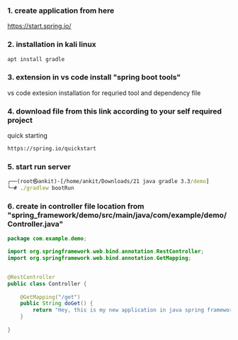 ### 1. create application from here 
https://start.spring.io/

### 2. installation in kali linux
```cmd
apt install gradle
```
### 3. extension in vs code install "spring boot tools"
vs code extesion installation for requried tool and dependency file

### 4. download file from this link according to your self required project

quick starting
```cmd
https://spring.io/quickstart
```
### 5. start run server
```cmd
┌──(root㉿ankit)-[/home/ankit/Downloads/21 java gradle 3.3/demo]
└─# ./gradlew bootRun
```

### 6. create in controller file location from "spring_framework/demo/src/main/java/com/example/demo/Controller.java"
```java
package com.example.demo;

import org.springframework.web.bind.annotation.RestController;
import org.springframework.web.bind.annotation.GetMapping;


@RestController 
public class Controller {
    
    @GetMapping("/get")
    public String doGet() {
        return "Hey, this is my new application in java spring framework";
    }
    
}
```
